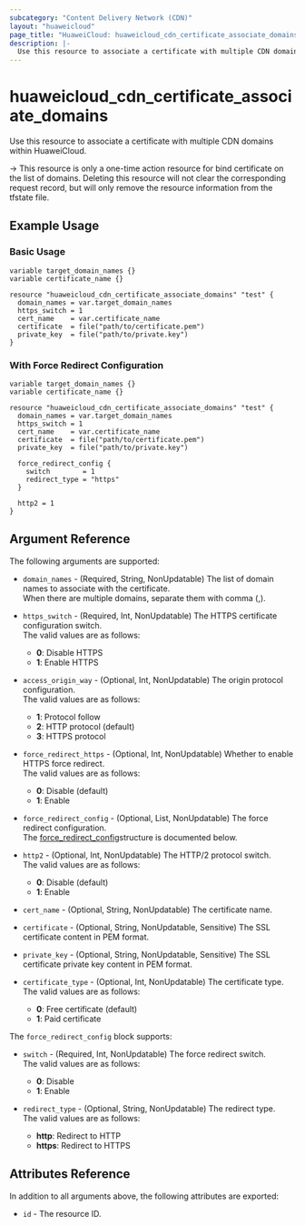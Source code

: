 ```yaml
---
subcategory: "Content Delivery Network (CDN)"
layout: "huaweicloud"
page_title: "HuaweiCloud: huaweicloud_cdn_certificate_associate_domains"
description: |-
  Use this resource to associate a certificate with multiple CDN domains within HuaweiCloud.
---
```


# huaweicloud_cdn_certificate_associate_domains

Use this resource to associate a certificate with multiple CDN domains within HuaweiCloud.

-> This resource is only a one-time action resource for bind certificate on the list of domains. Deleting this
   resource will not clear the corresponding request record, but will only remove the resource information from
   the tfstate file.

## Example Usage

### Basic Usage

```hcl
variable target_domain_names {}
variable certificate_name {}

resource "huaweicloud_cdn_certificate_associate_domains" "test" {
  domain_names = var.target_domain_names
  https_switch = 1
  cert_name    = var.certificate_name
  certificate  = file("path/to/certificate.pem")
  private_key  = file("path/to/private.key")
}
```

### With Force Redirect Configuration

```hcl
variable target_domain_names {}
variable certificate_name {}

resource "huaweicloud_cdn_certificate_associate_domains" "test" {
  domain_names = var.target_domain_names
  https_switch = 1
  cert_name    = var.certificate_name
  certificate  = file("path/to/certificate.pem")
  private_key  = file("path/to/private.key")
  
  force_redirect_config {
    switch        = 1
    redirect_type = "https"
  }
  
  http2 = 1
}
```

## Argument Reference

The following arguments are supported:

* `domain_names` - (Required, String, NonUpdatable) The list of domain names to associate with the certificate.  
  When there are multiple domains, separate them with comma (,).

* `https_switch` - (Required, Int, NonUpdatable) The HTTPS certificate configuration switch.  
  The valid values are as follows:
  + **0**: Disable HTTPS
  + **1**: Enable HTTPS

* `access_origin_way` - (Optional, Int, NonUpdatable) The origin protocol configuration.  
  The valid values are as follows:
  + **1**: Protocol follow
  + **2**: HTTP protocol (default)
  + **3**: HTTPS protocol

* `force_redirect_https` - (Optional, Int, NonUpdatable) Whether to enable HTTPS force redirect.  
  The valid values are as follows:
  + **0**: Disable (default)
  + **1**: Enable

* `force_redirect_config` - (Optional, List, NonUpdatable) The force redirect configuration.  
  The [force_redirect_config](#cdn_force_redirect_config)structure is documented below.

* `http2` - (Optional, Int, NonUpdatable) The HTTP/2 protocol switch.  
  The valid values are as follows:
  + **0**: Disable (default)
  + **1**: Enable

* `cert_name` - (Optional, String, NonUpdatable) The certificate name.

* `certificate` - (Optional, String, NonUpdatable, Sensitive) The SSL certificate content in PEM format.

* `private_key` - (Optional, String, NonUpdatable, Sensitive) The SSL certificate private key content in PEM format.

* `certificate_type` - (Optional, Int, NonUpdatable) The certificate type.  
  The valid values are as follows:
  + **0**: Free certificate (default)
  + **1**: Paid certificate

<a name="cdn_force_redirect_config"></a>
The `force_redirect_config` block supports:

* `switch` - (Required, Int, NonUpdatable) The force redirect switch.  
  The valid values are as follows:
  + **0**: Disable
  + **1**: Enable

* `redirect_type` - (Optional, String, NonUpdatable) The redirect type.  
  The valid values are as follows:
  + **http**: Redirect to HTTP
  + **https**: Redirect to HTTPS

## Attributes Reference

In addition to all arguments above, the following attributes are exported:

* `id` - The resource ID.
